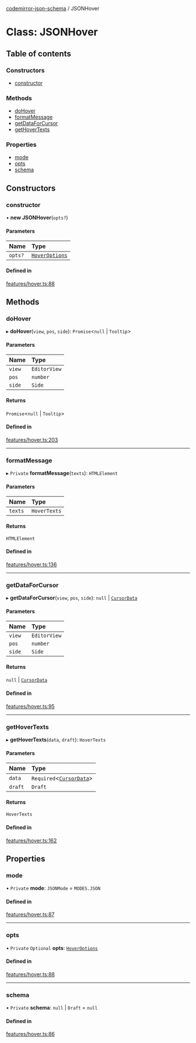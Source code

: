 [codemirror-json-schema](../README.md) / JSONHover

# Class: JSONHover

## Table of contents

### Constructors

- [constructor](JSONHover.md#constructor)

### Methods

- [doHover](JSONHover.md#dohover)
- [formatMessage](JSONHover.md#formatmessage)
- [getDataForCursor](JSONHover.md#getdataforcursor)
- [getHoverTexts](JSONHover.md#gethovertexts)

### Properties

- [mode](JSONHover.md#mode)
- [opts](JSONHover.md#opts)
- [schema](JSONHover.md#schema)

## Constructors

### constructor

• **new JSONHover**(`opts?`)

#### Parameters

| Name    | Type                                        |
| :------ | :------------------------------------------ |
| `opts?` | [`HoverOptions`](../README.md#hoveroptions) |

#### Defined in

[features/hover.ts:88](https://github.com/jsonnext/codemirror-json-schema/blob/aa27ad7/src/features/hover.ts#L88)

## Methods

### doHover

▸ **doHover**(`view`, `pos`, `side`): `Promise`\<`null` \| `Tooltip`\>

#### Parameters

| Name   | Type         |
| :----- | :----------- |
| `view` | `EditorView` |
| `pos`  | `number`     |
| `side` | `Side`       |

#### Returns

`Promise`\<`null` \| `Tooltip`\>

#### Defined in

[features/hover.ts:203](https://github.com/jsonnext/codemirror-json-schema/blob/aa27ad7/src/features/hover.ts#L203)

---

### formatMessage

▸ `Private` **formatMessage**(`texts`): `HTMLElement`

#### Parameters

| Name    | Type         |
| :------ | :----------- |
| `texts` | `HoverTexts` |

#### Returns

`HTMLElement`

#### Defined in

[features/hover.ts:136](https://github.com/jsonnext/codemirror-json-schema/blob/aa27ad7/src/features/hover.ts#L136)

---

### getDataForCursor

▸ **getDataForCursor**(`view`, `pos`, `side`): `null` \| [`CursorData`](../README.md#cursordata)

#### Parameters

| Name   | Type         |
| :----- | :----------- |
| `view` | `EditorView` |
| `pos`  | `number`     |
| `side` | `Side`       |

#### Returns

`null` \| [`CursorData`](../README.md#cursordata)

#### Defined in

[features/hover.ts:95](https://github.com/jsonnext/codemirror-json-schema/blob/aa27ad7/src/features/hover.ts#L95)

---

### getHoverTexts

▸ **getHoverTexts**(`data`, `draft`): `HoverTexts`

#### Parameters

| Name    | Type                                                  |
| :------ | :---------------------------------------------------- |
| `data`  | `Required`\<[`CursorData`](../README.md#cursordata)\> |
| `draft` | `Draft`                                               |

#### Returns

`HoverTexts`

#### Defined in

[features/hover.ts:162](https://github.com/jsonnext/codemirror-json-schema/blob/aa27ad7/src/features/hover.ts#L162)

## Properties

### mode

• `Private` **mode**: `JSONMode` = `MODES.JSON`

#### Defined in

[features/hover.ts:87](https://github.com/jsonnext/codemirror-json-schema/blob/aa27ad7/src/features/hover.ts#L87)

---

### opts

• `Private` `Optional` **opts**: [`HoverOptions`](../README.md#hoveroptions)

#### Defined in

[features/hover.ts:88](https://github.com/jsonnext/codemirror-json-schema/blob/aa27ad7/src/features/hover.ts#L88)

---

### schema

• `Private` **schema**: `null` \| `Draft` = `null`

#### Defined in

[features/hover.ts:86](https://github.com/jsonnext/codemirror-json-schema/blob/aa27ad7/src/features/hover.ts#L86)
